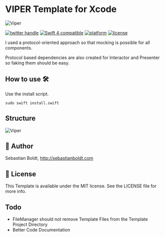 # VIPER Template for Xcode
![Viper](https://github.com/SebastianBoldt/Viper-Xcode-Template/blob/89a2783e891090127c8a06840aab4b0c57829fdc/banner.png?raw=true)

<a href="http://twitter.com/sebastianboldt"><img src="https://img.shields.io/badge/twitter-@sebastianboldt-blue.svg?longCache=true&style=flat-square" alt="twitter handle" /></a>
<a href="https://developer.apple.com/swift"><img src="https://img.shields.io/badge/swift4-compatible-orange.svg?longCache=true&style=flat-square" alt="Swift 4 compatible" /></a>
<a href="https://www.apple.com/de/ios/ios-11/"><img src="https://img.shields.io/badge/platform-iOS-lightgray.svg?longCache=true&style=flat-square" alt="platform" /></a>
<a href="https://en.wikipedia.org/wiki/MIT_License"><img src="https://img.shields.io/badge/license-MIT-lightgray.svg?longCache=true&style=flat-square" alt="license" /></a>

I used a protocol-oriented approach so that mocking is possible for all components.

Protocol based dependencies are also created for Interactor and Presenter so faking them should be easy.

## How to use 🛠

Use the install script.

```sudo swift install.swift```

## Structure
![Viper](https://github.com/SebastianBoldt/Viper-Xcode-Template/blob/master/viper.png?raw=true)

## 🤖 Author

Sebastian Boldt, http://sebastianboldt.com

## 📄 License

This Template is available under the MIT license. See the LICENSE file for more info.

## Todo

* FileManager should not remove Template Files from the Template Project Directory
* Better Code Documentation 

